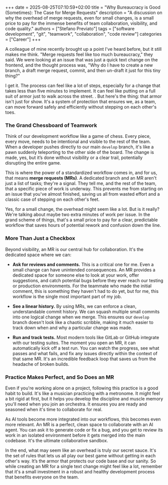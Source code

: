 +++
date = 2025-08-25T07:10:59+02:00
title = "Why Bureaucracy is Good (Sometimes): The Case for Merge Requests"
description = "A discussion on why the overhead of merge requests, even for small changes, is a small price to pay for the immense benefits of team collaboration, visibility, and code quality."
authors = ["Stefano Previato"]
tags = ["software development", "git", "teamwork", "collaboration", "code review"]
categories = ["Career"]
+++

A colleague of mine recently brought up a point I've heard before, but it still makes me think. "Merge requests feel like too much bureaucracy," they said. We were looking at an issue that was just a quick text change on the frontend, and the thought process was, "Why do I have to create a new branch, a draft merge request, commit, and then un-draft it just for this tiny thing?"

I get it. The process can feel like a lot of steps, especially for a change that takes less than five minutes to implement. It can feel like putting on a full suit of armor just to walk across the street. . But here's the thing: that armor isn't just for show. It's a system of protection that ensures we, as a team, can move forward safely and efficiently without stepping on each other's toes.

### **The Grand Chessboard of Teamwork**

Think of our development workflow like a game of chess. Every piece, every move, needs to be intentional and visible to the rest of the team. When a developer pushes directly to our main `develop` branch, it's like a pawn suddenly teleporting to the other side of the board. The change is made, yes, but it’s done without visibility or a clear trail, potentially disrupting the entire game.

This is where the power of a standardized workflow comes in, and for us, that means **merge requests (MRs)**. A dedicated branch and an MR aren't just a list of tasks; they're a signal. They tell me, and the rest of the team, that a specific piece of work is underway. This prevents me from starting on an issue that you've almost finished, saving us all from wasted effort and a classic case of stepping on each other's feet.

Yes, for a small change, the overhead might seem like a lot. But is it really? We're talking about maybe two extra minutes of work per issue. In the grand scheme of things, that's a small price to pay for a clear, predictable workflow that saves hours of potential rework and confusion down the line.

### **More Than Just a Checkbox**

Beyond visibility, an MR is our central hub for collaboration. It's the dedicated space where we can:

- **Ask for reviews and comments.** This is a critical one for me. Even a small change can have unintended consequences. An MR provides a dedicated space for someone else to look at your work, offer suggestions, and catch potential bugs before they ever reach our testing or production environments. For the teammate who made the initial comment, this is something they haven't had to do yet, but for me, this workflow is the single most important part of my job.

- **See a linear history.** By using MRs, we can enforce a clean, understandable commit history. We can squash multiple small commits into one logical change when we merge. This ensures our `develop` branch doesn't look like a chaotic scribble, making it much easier to track down when and why a particular change was made.

- **Run and track tests.** Most modern tools like GitLab or GitHub integrate with our testing suites. The moment you open an MR, it can automatically kick off a test run. You can watch the progress, see what passes and what fails, and fix any issues directly within the context of that same MR. It's an incredible feedback loop that saves us from the headache of broken builds.

### **Practice Makes Perfect, and So Does an MR**

Even if you're working alone on a project, following this practice is a good habit to build. It's like a musician practicing with a metronome. It might feel a bit rigid at first, but it helps you develop the discipline and muscle memory you'll need when you join an orchestra. It ensures you are ready and seasoned when it's time to collaborate for real.

As AI tools become more integrated into our workflows, this becomes even more relevant. An MR is a perfect, clean space to collaborate with an AI agent. You can ask it to generate code or fix a bug, and you get to review its work in an isolated environment before it gets merged into the main codebase. It's the ultimate collaborative sandbox.

In the end, what may seem like an overhead is truly our secret sauce. It's the set of rules that lets us all play our best game without getting in each other's way. It’s the armor that protects our code base and our sanity. So while creating an MR for a single text change might feel like a lot, remember that it's a small investment in a robust and healthy development process that benefits everyone on the team.
